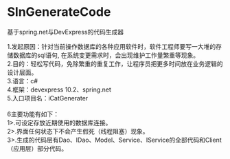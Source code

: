 SlnGenerateCode
=======================================================================================

基于spring.net与DevExpress的代码生成器

1.发起原因：针对当前操作数据库的各种应用软件时，软件工程师要写一大堆的存储数据库的sql语句,
          在系统变更需求时，会出现维护工作量繁重等现象。
<br/>2.目的：轻松写代码，免除繁重的重复工作，让程序员把更多时间放在业务逻辑的设计层面。
<br/>3.语言：c#
<br/>4.框架：devexpress 10.2、spring.net
<br/>5.入口项目名：iCatGenerater
<br/>
<br/>6主要功能有如下：
<br/>1>.可设定存放近期使用的数据库连接。
<br/>2>.界面任何状态下不会产生假死（线程阻塞）现象。
<br/>3>.生成的代码层有Dao、IDao、Model、Service、IService的全部代码和Client（应用层）部分代码。
